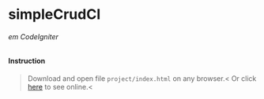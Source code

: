# simpleCrudCI
###### em CodeIgniter
#### Instruction
> Download and open file `project/index.html` on any browser.<
> Or click [here](https://goo.gl/v1QgTv) to see online.<
